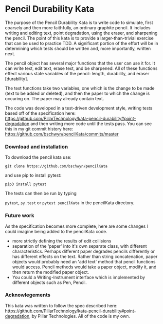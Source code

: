 # Pencil Durability Kata

The purpose of the Pencil Durability Kata is to write code to simulate, first coarsely and then more faithfully, an ordinary graphite pencil. It includes writing and editing text, point degradation, using the eraser, and sharpening the pencil. The point of this kata is to provide a larger-than-trivial exercise that can be used to practice TDD. A significant portion of the effort will be in determining which tests should be written and, more importantly, written next.

The pencil object has several major functions that the user can use it for. It can write text, edit text, erase text, and be sharpened. All of these functions effect various state variables of the pencil: length, durability, and eraser [durability].

The text functions take two variables, one which is the change to be made (text to be added or deleted), and then the paper to which the change is occuring on. The paper may already contain text.

The code was developed in a test-driven development style, writing tests based off of the specification here: https://github.com/PillarTechnology/kata-pencil-durability#point-degradation and then writing more code until the tests pass. You can see this in my git commit history here: https://github.com/bschwyn/pencilKata/commits/master

### Download and installation

To download the pencil kata use:

```git clone https://github.com/bschwyn/pencilKata```

and use pip to install pytest:

```pip3 install pytest```

The tests can then be run by typing

```pytest```, ```py.test``` or ```pytest pencilKata``` in the pencilKata directory.

### Future work

As the specification becomes more complete, here are some changes I could imagine being added to the pencilKata code.
- more strictly defining the results of edit collisions
- separation of the 'paper' into it's own separate class, with different characteristics. Perhaps different paper degrades pencils differently or has different effects on the text. Rather than string concatenation, paper objects would probably need an 'add text' method that pencil functions would access. Pencil methods would take a paper object, modify it, and then return the modified paper object.
- You could a Writing-Instrument interface which is implemented by different objects such as Pen, Pencil.

### Acknowlegements

This kata was written to follow the spec described here: https://github.com/PillarTechnology/kata-pencil-durability#point-degradation, by Pillar Technologies. All of the code is my own.
